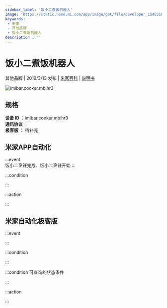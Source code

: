 ```yaml
---
sidebar_label: '饭小二煮饭机器人'
image: 'https://static.home.mi.com/app/image/get/file/developer_1548319403w6treqtr.png'
keywords: 
 - 米家
 - 其他品牌
 - 饭小二煮饭机器人
description : ''
---
```

# 饭小二煮饭机器人

其他品牌 | 2019/3/13 发布 | [米家百科](https://home.mi.com/webapp/content/baike/product/index.html?model=imibar.cooker.mbihr3) | [说明书](https://home.mi.com/views/introduction.html?model=imibar.cooker.mbihr3&region=cn)

![imibar.cooker.mbihr3](https://static.home.mi.com/app/image/get/file/developer_1548319403w6treqtr.png)

## 规格  
> 
**设备 ID** ：imibar.cooker.mbihr3  
**通讯协议** ：  
**极客版**  ： 待补充 


## 米家APP自动化  

:::event  
饭小二烹饪完成、饭小二烹饪开始
:::

:::condition  

:::

:::action   

:::

## 米家自动化极客版  

:::event  

:::

:::condition  

:::

:::condition 可查询的状态条件  

:::

:::action  

:::

        
